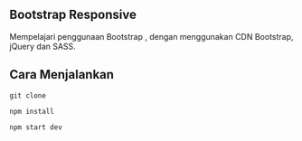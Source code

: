 ## Bootstrap Responsive
Mempelajari penggunaan Bootstrap , dengan menggunakan CDN Bootstrap, jQuery dan SASS.

## Cara Menjalankan
```
git clone
```
```
npm install
```
```
npm start dev
```
